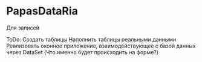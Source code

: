 # PapasDataRia
Для записей

ToDo:
  Создать таблицы
  Наполнить таблицы реальными данными
  Реализовать оконное приложение, взаимодействующее с базой данных через DataSet
    (Что именно будет происходить на форме?)
